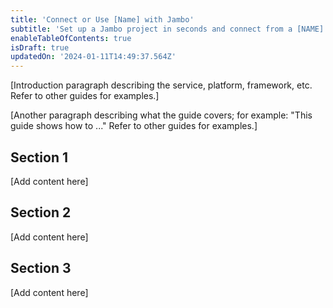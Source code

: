 ```yaml
---
title: 'Connect or Use [Name] with Jambo'
subtitle: 'Set up a Jambo project in seconds and connect from a [NAME]'
enableTableOfContents: true
isDraft: true
updatedOn: '2024-01-11T14:49:37.564Z'
---
```


[Introduction paragraph describing the service, platform, framework, etc. Refer to other guides for examples.]

[Another paragraph describing what the guide covers; for example: "This guide shows how to ..." Refer to other guides for examples.]

## Section 1

[Add content here]

## Section 2

[Add content here]

## Section 3

[Add content here]

<NeedHelp/>
